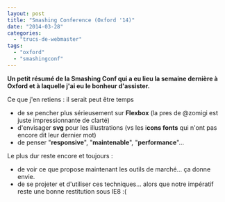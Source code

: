 ```yaml
---
layout: post
title: "Smashing Conference (Oxford '14)"
date: "2014-03-28"
categories: 
  - "trucs-de-webmaster"
tags: 
  - "oxford"
  - "smashingconf"
---
```


**Un petit résumé de la Smashing Conf qui a eu lieu la semaine dernière à Oxford et à laquelle j'ai eu le bonheur d'assister.**

Ce que j'en retiens : il serait peut être temps

- de se pencher plus sérieusement sur **Flexbox** (la pres de @zomigi est juste impressionnante de clarté)
- d'envisager **svg** pour les illustrations (vs les i**cons fonts** qui n'ont pas encore dit leur dernier mot)
- de penser "**responsive**", "**maintenable**", "**performance**"...

Le plus dur reste encore et toujours :

- de voir ce que propose maintenant les outils de marché... ça donne envie.
- de se projeter et d'utiliser ces techniques... alors que notre impératif reste une bonne restitution sous IE8 :(
